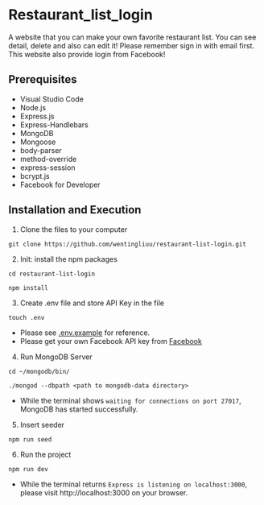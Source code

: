 # Restaurant_list_login

A website that you can make your own favorite restaurant list. You can see detail, delete and also can edit it!
Please remember sign in with email first. This website also provide login from Facebook!


## Prerequisites
*  Visual Studio Code
*  Node.js
*  Express.js
*  Express-Handlebars
*  MongoDB
*  Mongoose
*  body-parser
*  method-override
*  express-session
*  bcrypt.js
*  Facebook for Developer


## Installation and Execution
1.  Clone the files to your computer
```
git clone https://github.com/wentingliuu/restaurant-list-login.git
```
2. Init: install the npm packages
```
cd restaurant-list-login
```
```
npm install
```
3. Create .env file and store API Key in the file
```
touch .env
```
- Please see [.env.example](https://github.com/wentingliuu/restaurant-list-login/blob/main/.env.example) for reference.
- Please get your own Facebook API key from [Facebook](https://developers.facebook.com/)
4. Run MongoDB Server
```
cd ~/mongodb/bin/
```
```
./mongod --dbpath <path to mongodb-data directory>
```
- While the terminal shows `waiting for connections on port 27017`, MongoDB has started successfully.
5. Insert seeder
```
npm run seed
```
6. Run the project
```
npm run dev
```
- While the terminal returns `Express is listening on localhost:3000`, please visit http://localhost:3000 on your browser.
